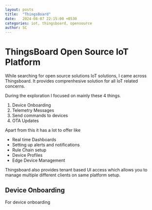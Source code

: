 ```yaml
---
layout: posts
title:  "ThingsBoard"
date:   2024-08-07 22:15:00 +0530
categories: iot, thingsboard, opensource
author: SC
---
```


# ThingsBoard Open Source IoT Platform

While searching for open source solutions IoT solutions, I came across Thingsboard. It provides comprenhesive solution for all IoT related concerns.

During the exploration I focused on mainly these 4 things.

1. Device Onboarding
2. Telemetry Messages
3. Send commands to devices
4. OTA Updates

Apart from this it has a lot to offer like 
 - Real time Dashboards
 - Setting up alerts and notifications
 - Rule Chain setup 
 - Device Profiles
 - Edge Device Management 

Thingsboard also provides tenant based UI access which allows you to manage multiple different clients on same platform setup.


## Device Onboarding

For device onboarding 